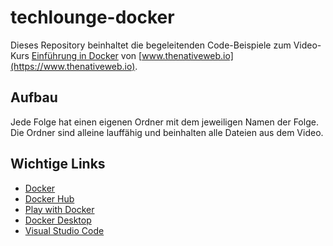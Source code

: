 # techlounge-docker

Dieses Repository beinhaltet die begeleitenden Code-Beispiele zum Video-Kurs [Einführung in Docker](https://www.techlounge.io/docker) von [www.thenativeweb.io](https://www.thenativeweb.io).

## Aufbau

Jede Folge hat einen eigenen Ordner mit dem jeweiligen Namen der Folge. Die Ordner sind alleine lauffähig und beinhalten alle Dateien aus dem Video.

## Wichtige Links

- [Docker](https://docker.com)
- [Docker Hub](https://hub.docker.com)
- [Play with Docker](https://docker.com/play-with-docker)
- [Docker Desktop](https://www.docker.com/products/docker-desktop)
- [Visual Studio Code](https://code.visualstudio.com)
